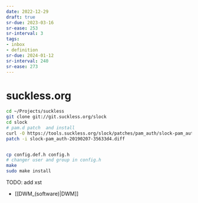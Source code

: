 ```yaml
---
date: 2022-12-29
draft: true
sr-due: 2023-03-16
sr-ease: 253
sr-interval: 3
tags:
- inbox
- definition
sr-due: 2024-01-12
sr-interval: 240
sr-ease: 273
---
```


# suckless.org

```sh
cd ~/Projects/suckless
git clone git://git.suckless.org/slock
cd slock
# pam.d patch  and install
curl -O https://tools.suckless.org/slock/patches/pam_auth/slock-pam_auth-20190207-35633d4.diff
patch -i slock-pam_auth-20190207-35633d4.diff


cp config.def.h config.h
# changer user and group in config.h
make
sudo make install
```

TODO: add xst
- [[DWM_(software)|DWM]]
